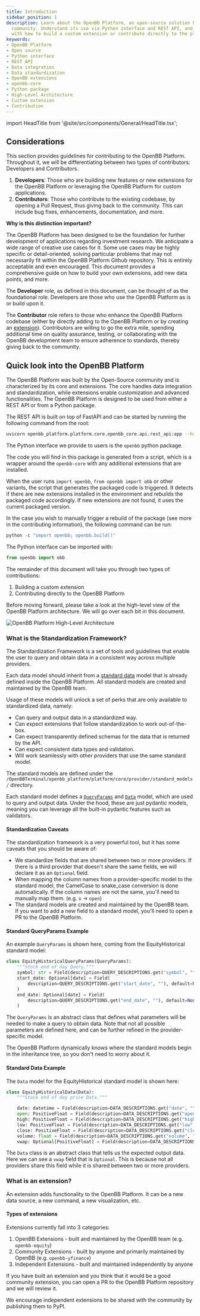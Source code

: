 ```yaml
---
title: Introduction
sidebar_position: 1
description: Learn about the OpenBB Platform, an open-source solution built by the
  community. Understand its use via Python interface and REST API, and acquaint yourself
  with how to build a custom extension or contribute directly to the platform
keywords:
- OpenBB Platform
- Open source
- Python interface
- REST API
- Data integration
- Data standardization
- OpenBB extensions
- openbb-core
- Python package
- High-Level Architecture
- Custom extension
- Contribution
---
```


import HeadTitle from '@site/src/components/General/HeadTitle.tsx';

<HeadTitle title="Introduction - Development | OpenBB Platform Docs" />

## Considerations

This section provides guidelines for contributing to the OpenBB Platform.
Throughout it, we will be differentiating between two types of contributors: Developers and Contributors.

1. **Developers**: Those who are building new features or new extensions for the OpenBB Platform or leveraging the OpenBB Platform for custom applications.
2. **Contributors**: Those who contribute to the existing codebase, by opening a Pull Request, thus giving back to the community.  This can include bug fixes, enhancements, documentation, and more.

**Why is this distinction important?**

The OpenBB Platform has been designed to be the foundation for further development of applications regarding investment research. We anticipate a wide range of creative use cases for it. Some use cases may be highly specific or detail-oriented, solving particular problems that may not necessarily fit within the OpenBB Platform Github repository. This is entirely acceptable and even encouraged. This document provides a comprehensive guide on how to build your own extensions, add new data points, and more.

The **Developer** role, as defined in this document, can be thought of as the foundational role. Developers are those who use the OpenBB Platform as is or build upon it.

The **Contributor** role refers to those who enhance the OpenBB Platform codebase (either by directly adding to the OpenBB Platform or by creating an [extension](/platform/extensions)). Contributors are willing to go the extra mile, spending additional time on quality assurance, testing, or collaborating with the OpenBB development team to ensure adherence to standards, thereby giving back to the community.

## Quick look into the OpenBB Platform

The OpenBB Platform was built by the Open-Source community and is characterized by its core and extensions. The core handles data integration and standardization, while extensions enable customization and advanced functionalities. The OpenBB Platform is designed to be used from either a REST API or from a Python package.

The REST API is built on top of FastAPI and can be started by running the following command from the root:

```bash
uvicorn openbb_platform.platform.core.openbb_core.api.rest_api:app --host 0.0.0.0 --port 8000 --reload
```

The Python interface we provide to users is the `openbb` python package.

The code you will find in this package is generated from a script, which is a wrapper around the `openbb-core` with any additional extensions that are installed.

When the user runs `import openbb`, `from openbb import obb` or other variants, the script that generates the packaged code is triggered. It detects if there are new extensions installed in the environment and rebuilds the packaged code accordingly. If new extensions are not found, it uses the current packaged version.

In the case you wish to manually trigger a rebuild of the package (see more in the contributing information), the following command can be run:

```python
python -c "import openbb; openbb.build()"
```

The Python interface can be imported with:

```python
from openbb import obb
```

The remainder of this document will take you through two types of contributions:

1. Building a custom extension
2. Contributing directly to the OpenBB Platform

Before moving forward, please take a look at the high-level view of the OpenBB Platform architecture. We will go over each bit in this document.

<picture>
  <source media="(prefers-color-scheme: dark)" srcset="https://github.com/OpenBB-finance/OpenBBTerminal/assets/48914296/6125cbf2-ff5b-4cd8-b5b8-452cd8d84418"/>
  <img alt="OpenBB Platform High-Level Architecture" src="https://github.com/OpenBB-finance/OpenBBTerminal/assets/48914296/6125cbf2-ff5b-4cd8-b5b8-452cd8d84418"/>
</picture>

### What is the Standardization Framework?

The Standardization Framework is a set of tools and guidelines that enable the user to query and obtain data in a consistent way across multiple providers.

Each data model should inherit from a [standard data](platform/core/provider/standard_models) model that is already defined inside the OpenBB Platform. All standard models are created and maintained by the OpenBB team.

Usage of these models will unlock a set of perks that are only available to standardized data, namely:

- Can query and output data in a standardized way.
- Can expect extensions that follow standardization to work out-of-the-box.
- Can expect transparently defined schemas for the data that is returned by the API.
- Can expect consistent data types and validation.
- Will work seamlessly with other providers that use the same standard model.

The standard models are defined under the `/OpenBBTerminal/openbb_platform/platform/core/provider/standard_models/` directory.

Each standard model defines a [`QueryParams`](https://github.com/OpenBB-finance/OpenBBTerminal/blob/develop/openbb_platform/platform/provider/openbb_provider/abstract/query_params.py) and [`Data`](https://github.com/OpenBB-finance/OpenBBTerminal/blob/develop/openbb_platform/platform/provider/openbb_provider/abstract/data.py) model, which are used to query and output data. Under the hood, these are just pydantic models, meaning you can leverage all the built-in pydantic features such as validators.

#### Standardization Caveats

The standardization framework is a very powerful tool, but it has some caveats that you should be aware of:

- We standardize fields that are shared between two or more providers. If there is a third provider that doesn't share the same fields, we will declare it as an `Optional` field.
- When mapping the column names from a provider-specific model to the standard model, the CamelCase to snake_case conversion is done automatically. If the column names are not the same, you'll need to manually map them. (e.g. `o` -> `open`)
- The standard models are created and maintained by the OpenBB team. If you want to add a new field to a standard model, you'll need to open a PR to the OpenBB Platform.

#### Standard QueryParams Example

An example `QueryParams` is shown here, coming from the EquityHistorical standard model:

```python
class EquityHistoricalQueryParams(QueryParams):
    """Stock end of day Query."""
    symbol: str = Field(description=QUERY_DESCRIPTIONS.get("symbol", ""))
    start_date: Optional[date] = Field(
        description=QUERY_DESCRIPTIONS.get("start_date", ""), default=None
    )
    end_date: Optional[date] = Field(
        description=QUERY_DESCRIPTIONS.get("end_date", ""), default=None
    )
```

The `QueryParams` is an abstract class that defines what parameters will be needed to make a query to obtain data.  Note that not all possible parameters are defined here, and can be further refined in the provider-specific model.

The OpenBB Platform dynamically knows where the standard models begin in the inheritance tree, so you don't need to worry about it.

#### Standard Data Example

The `Data` model for the EquityHistorical standard model is shown here:

```python
class EquityHistoricalData(Data):
    """Stock end of day price Data."""

    date: datetime = Field(description=DATA_DESCRIPTIONS.get("date", ""))
    open: PositiveFloat = Field(description=DATA_DESCRIPTIONS.get("open", ""))
    high: PositiveFloat = Field(description=DATA_DESCRIPTIONS.get("high", ""))
    low: PositiveFloat = Field(description=DATA_DESCRIPTIONS.get("low", ""))
    close: PositiveFloat = Field(description=DATA_DESCRIPTIONS.get("close", ""))
    volume: float = Field(description=DATA_DESCRIPTIONS.get("volume", ""))
    vwap: Optional[PositiveFloat] = Field(description=DATA_DESCRIPTIONS.get("vwap", ""), default=None)
```

The `Data` class is an abstract class that tells us the expected output data. Here we can see a `vwap` field that is `Optional`. This is because not all providers share this field while it is shared between two or more providers.

### What is an extension?

An extension adds functionality to the OpenBB Platform. It can be a new data source, a new command, a new visualization, etc.

#### Types of extensions

Extensions currently fall into 3 categories:

1. OpenBB Extensions - built and maintained by the OpenBB team (e.g. `openbb-equity`)
2. Community Extensions - built by anyone and primarily maintained by OpenBB (e.g. `openbb-yfinance`)
3. Independent Extensions - built and maintained independently by anyone

If you have built an extension and you think that it would be a good community extension, you can open a PR to the OpenBB Platform repository and we will review it.

We encourage independent extensions to be shared with the community by publishing them to PyPI.
